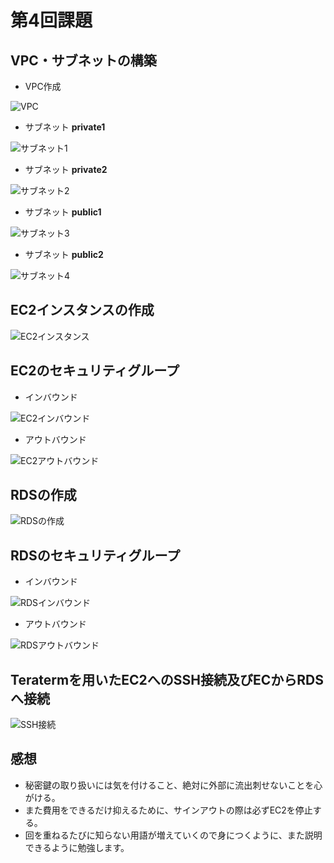 # 第4回課題

## VPC・サブネットの構築

* VPC作成

![VPC](images/vpc.png)

* サブネット **private1**

![サブネット1](images/subnet_pri1.png)

* サブネット **private2**

![サブネット2](images/subnet_pri2.png)

* サブネット **public1**

![サブネット3](images/subnet_pub1.png)

* サブネット **public2**

![サブネット4](images/subnet_pub2.png)


## EC2インスタンスの作成

![EC2インスタンス](images/ec2instance.png)

## EC2のセキュリティグループ

* インバウンド

![EC2インバウンド](images/ec2inbound.png)

* アウトバウンド

![EC2アウトバウンド](images/ec2outbound.png)

## RDSの作成

![RDSの作成](images/rds_db.png)

## RDSのセキュリティグループ

* インバウンド

![RDSインバウンド](images/rdsinbound.png)

* アウトバウンド

![RDSアウトバウンド](images/rdsoutbound.png)

## Teratermを用いたEC2へのSSH接続及びECからRDSへ接続

![SSH接続](images/ec2ssh.png)

## 感想

* 秘密鍵の取り扱いには気を付けること、絶対に外部に流出刺せないことを心がける。
* また費用をできるだけ抑えるために、サインアウトの際は必ずEC2を停止する。
* 回を重ねるたびに知らない用語が増えていくので身につくように、また説明できるように勉強します。